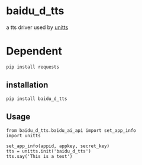 # baidu_d_tts
a tts driver used by [unitts](https://pypi.org/project/unitts)

# Dependent

```
pip install requests
```

## installation
```
pip install baidu_d_tts
```

## Usage

```
from baidu_d_tts.baidu_ai_api import set_app_info
import unitts

set_app_info(appid, appkey, secret_key)
tts = unitts.init('baidu_d_tts')
tts.say('This is a test')
```
